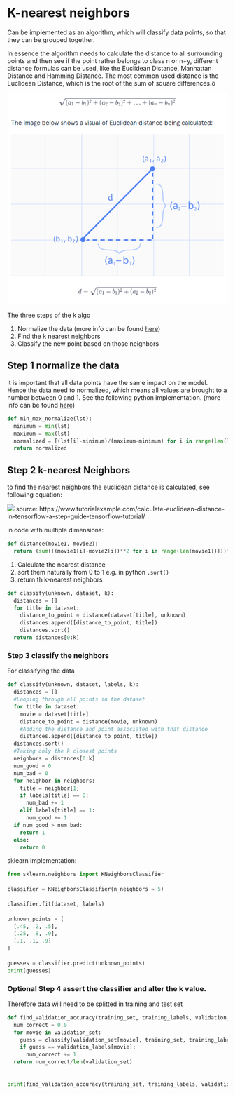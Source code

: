 # K-nearest neighbors

Can be implemented as an algorithm, which will classify data points, so that they can be grouped together. 

In essence the algorithm needs to calculate the distance to all surrounding points and then see if the point rather belongs to class n or n+y, different distance formulas can be used, like the Euclidean Distance, Manhattan Distance and Hamming Distance. The most common used distance is the Euclidean Distance, which is the root of the sum of square differences.ö

<img src="../../pictures/Euclidean.PNG">

The three steps of the k algo

1. Normalize the data (more info can be found <a href="../normalization.md">here</a>)
2. Find the k nearest neighbors
3. Classify the new point based on those neighbors

## Step 1 normalize the data

it is important that all data points have the same impact on the model. Hence the data need to normalized, which means all values are brought to a number between 0 and 1. See the following python implementation. (more info can be found <a href="../normalization.md">here</a>)

```python
def min_max_normalize(lst):
  minimum = min(lst)
  maximum = max(lst)
  normalized = [(lst[i]-minimum)/(maximum-minimum) for i in range(len(lst))]
  return normalized
```

## Step 2 k-nearest Neighbors

to find the nearest neighbors the euclidean distance is calculated, see following equation:

<img src="https://www.tutorialexample.com/wp-content/uploads/2020/05/Euclidean-distance-in-tensorflow.png">
source: https://www.tutorialexample.com/calculate-euclidean-distance-in-tensorflow-a-step-guide-tensorflow-tutorial/

in code with multiple dimensions: 

```python
def distance(movie1, movie2):
  return (sum([(movie1[i]-movie2[i])**2 for i in range(len(movie1))]))**0.5
```

1. Calculate the nearest distance
2. sort them naturally from 0 to 1 e.g. in python `.sort()`
3. return th k-nearest neighbors

```python
def classify(unknown, dataset, k):
  distances = []
  for title in dataset:
    distance_to_point = distance(dataset[title], unknown)
    distances.append([distance_to_point, title])
    distances.sort()
  return distances[0:k]
```

### Step 3 classify the neighbors

For classifying the data  

```python
def classify(unknown, dataset, labels, k):
  distances = []
  #Looping through all points in the dataset
  for title in dataset:
    movie = dataset[title]
    distance_to_point = distance(movie, unknown)
    #Adding the distance and point associated with that distance
    distances.append([distance_to_point, title])
  distances.sort()
  #Taking only the k closest points
  neighbors = distances[0:k]
  num_good = 0
  num_bad = 0
  for neighbor in neighbors:
    title = neighbor[1]
    if labels[title] == 0:
      num_bad += 1
    elif labels[title] == 1:
      num_good += 1
  if num_good > num_bad:
    return 1
  else:
    return 0
```

sklearn implementation:

```python
from sklearn.neighbors import KNeighborsClassifier

classifier = KNeighborsClassifier(n_neighbors = 5)

classifier.fit(dataset, labels)

unknown_points = [
  [.45, .2, .5],
  [.25, .8, .9],
  [.1, .1, .9]
]

guesses = classifier.predict(unknown_points)
print(guesses)
```

### Optional Step 4 assert the classifier and alter the k value. 

Therefore data will need to be splitted in training and test set

```python
def find_validation_accuracy(training_set, training_labels, validation_set, validation_labels, k):
  num_correct = 0.0
  for movie in validation_set:
    guess = classify(validation_set[movie], training_set, training_labels, k)
    if guess == validation_labels[movie]:
      num_correct += 1
  return num_correct/len(validation_set)


print(find_validation_accuracy(training_set, training_labels, validation_set, validation_labels, 3))
```